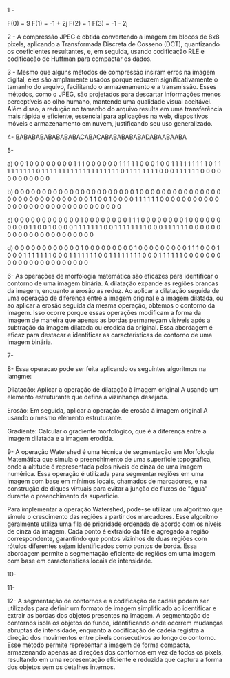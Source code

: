 1 - 

F(0) = 9
F(1) = -1 + 2j
F(2) = 1
F(3) = -1 - 2j



2 - A compressão JPEG é obtida convertendo a imagem em blocos de 8x8 pixels, aplicando a Transformada Discreta de Cosseno (DCT), quantizando os coeficientes resultantes, e, em seguida, usando codificação RLE e codificação de Huffman para compactar os dados.

3 - Mesmo que alguns métodos de compressão insiram erros na imagem digital, eles são amplamente usados porque reduzem significativamente o tamanho do arquivo, facilitando o armazenamento e a transmissão. Esses métodos, como o JPEG, são projetados para descartar informações menos perceptíveis ao olho humano, mantendo uma qualidade visual aceitável. Além disso, a redução no tamanho do arquivo resulta em uma transferência mais rápida e eficiente, essencial para aplicações na web, dispositivos móveis e armazenamento em nuvem, justificando seu uso generalizado.

4- BABABABABABABABACABACABABABABABADABAABAABA

5-

a) 
    0 0 1 0 0 0 0 0 0 0 
    0 1 1 1 0 0 0 0 0 0 
    1 1 1 1 1 0 0 0 1 0 
    0 1 1 1 1 1 1 1 1 1
    0 1 1 1 1 1 1 1 1 1
    0 1 1 1 1 1 1 1 1 1
    1 1 1 1 1 1 1 1 1 1
    0 1 1 1 1 1 1 1 1 0
    0 0 1 1 1 1 1 1 0 0
    0 0 0 0 0 0 0 0 0 0

b) 
    0 0 0 0 0 0 0 0 0 0 
    0 0 0 0 0 0 0 0 0 0 
    0 0 1 0 0 0 0 0 0 0 
    0 0 0 0 0 0 0 0 0 0
    0 0 0 0 0 0 0 0 0 0
    0 0 0 1 1 0 0 1 0 0
    0 0 1 1 1 1 1 1 0 0
    0 0 0 0 0 0 0 0 0 0
    0 0 0 0 0 0 0 0 0 0
    0 0 0 0 0 0 0 0 0 0

c)
    0 0 0 0 0 0 0 0 0 0 
    0 0 1 0 0 0 0 0 0 0 
    0 1 1 1 0 0 0 0 0 0 
    0 0 1 0 0 0 0 0 0 0
    0 0 0 1 1 0 0 1 0 0
    0 0 1 1 1 1 1 1 1 0
    0 1 1 1 1 1 1 1 1 0
    0 0 1 1 1 1 1 1 0 0
    0 0 0 0 0 0 0 0 0 0
    0 0 0 0 0 0 0 0 0 0

d)
    0 0 0 0 0 0 0 0 0 0 
    0 0 1 0 0 0 0 0 0 0 
    0 0 1 0 0 0 0 0 0 0 
    0 0 1 1 1 0 0 0 1 0
    0 0 1 1 1 1 1 1 1 0
    0 0 1 1 1 1 1 1 1 0
    0 1 1 1 1 1 1 1 1 0
    0 0 1 1 1 1 1 1 0 0
    0 0 0 0 0 0 0 0 0 0
    0 0 0 0 0 0 0 0 0 0


6- As operações de morfologia matemática são eficazes para identificar o contorno de uma imagem binária. A dilatação expande as regiões brancas da imagem, enquanto a erosão as reduz. Ao aplicar a dilatação seguida de uma operação de diferença entre a imagem original e a imagem dilatada, ou ao aplicar a erosão seguida da mesma operação, obtemos o contorno da imagem. Isso ocorre porque essas operações modificam a forma da imagem de maneira que apenas as bordas permaneçam visíveis após a subtração da imagem dilatada ou erodida da original. Essa abordagem é eficaz para destacar e identificar as características de contorno de uma imagem binária.


7- 


8- Essa operacao pode ser feita aplicando os seguintes algoritmos na iamgme:

Dilatação: Aplicar a operação de dilatação à imagem original A usando um elemento estruturante que defina a vizinhança desejada.

Erosão: Em seguida, aplicar a operação de erosão à imagem original A usando o mesmo elemento estruturante.

Gradiente: Calcular o gradiente morfológico, que é a diferença entre a imagem dilatada e a imagem erodida.



9- A operação Watershed é uma técnica de segmentação em Morfologia Matemática que simula o preenchimento de uma superfície topográfica, onde a altitude é representada pelos níveis de cinza de uma imagem numérica. Essa operação é utilizada para segmentar regiões em uma imagem com base em mínimos locais, chamados de marcadores, e na construção de diques virtuais para evitar a junção de fluxos de "água" durante o preenchimento da superfície. 

Para implementar a operação Watershed, pode-se utilizar um algoritmo que simule o crescimento das regiões a partir dos marcadores. Esse algoritmo geralmente utiliza uma fila de prioridade ordenada de acordo com os níveis de cinza da imagem. Cada ponto é extraído da fila e agregado à região correspondente, garantindo que pontos vizinhos de duas regiões com rótulos diferentes sejam identificados como pontos de borda. Essa abordagem permite a segmentação eficiente de regiões em uma imagem com base em características locais de intensidade.


10-

11- 

12- A segmentação de contornos e a codificação de cadeia podem ser utilizadas para definir um formato de imagem simplificado ao identificar e extrair as bordas dos objetos presentes na imagem. A segmentação de contornos isola os objetos do fundo, identificando onde ocorrem mudanças abruptas de intensidade, enquanto a codificação de cadeia registra a direção dos movimentos entre pixels consecutivos ao longo do contorno. Esse método permite representar a imagem de forma compacta, armazenando apenas as direções dos contornos em vez de todos os pixels, resultando em uma representação eficiente e reduzida que captura a forma dos objetos sem os detalhes internos.
